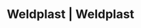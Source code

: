 ---
Link: "file:/Users/vinayakpatel/Downloads/www.weldplast.cz/eshop_products_compare/add/eshop-products-variant107"
product_name: "null"
product_id: "null"
title: "Weldplast | Weldplast"
product_desc: ""
product_specs: ""
product_downloads: ""
href: ""
accessories: ""
similar_products: ""
---